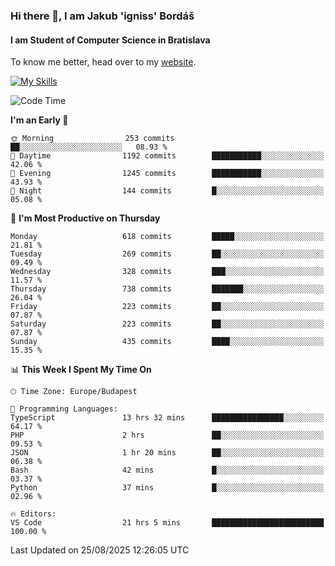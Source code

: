 ### Hi there 👋, I am Jakub 'igniss' Bordáš

#### I am Student of Computer Science in Bratislava
To know me better, head over to my [website](https://bordas.sk).

[![My Skills](https://skillicons.dev/icons?i=js,typescript,html,css,figma,svelte,vue,next,postgresql,nest,express,nodejs)](https://bordas.sk)


<!--START_SECTION:waka-->
![Code Time](http://img.shields.io/badge/Code%20Time-2%2C064%20hrs%2055%20mins-blue)

**I'm an Early 🐤** 

```text
🌞 Morning                253 commits         ██░░░░░░░░░░░░░░░░░░░░░░░   08.93 % 
🌆 Daytime                1192 commits        ███████████░░░░░░░░░░░░░░   42.06 % 
🌃 Evening                1245 commits        ███████████░░░░░░░░░░░░░░   43.93 % 
🌙 Night                  144 commits         █░░░░░░░░░░░░░░░░░░░░░░░░   05.08 % 
```
📅 **I'm Most Productive on Thursday** 

```text
Monday                   618 commits         █████░░░░░░░░░░░░░░░░░░░░   21.81 % 
Tuesday                  269 commits         ██░░░░░░░░░░░░░░░░░░░░░░░   09.49 % 
Wednesday                328 commits         ███░░░░░░░░░░░░░░░░░░░░░░   11.57 % 
Thursday                 738 commits         ███████░░░░░░░░░░░░░░░░░░   26.04 % 
Friday                   223 commits         ██░░░░░░░░░░░░░░░░░░░░░░░   07.87 % 
Saturday                 223 commits         ██░░░░░░░░░░░░░░░░░░░░░░░   07.87 % 
Sunday                   435 commits         ████░░░░░░░░░░░░░░░░░░░░░   15.35 % 
```


📊 **This Week I Spent My Time On** 

```text
🕑︎ Time Zone: Europe/Budapest

💬 Programming Languages: 
TypeScript               13 hrs 32 mins      ████████████████░░░░░░░░░   64.17 % 
PHP                      2 hrs               ██░░░░░░░░░░░░░░░░░░░░░░░   09.53 % 
JSON                     1 hr 20 mins        ██░░░░░░░░░░░░░░░░░░░░░░░   06.38 % 
Bash                     42 mins             █░░░░░░░░░░░░░░░░░░░░░░░░   03.37 % 
Python                   37 mins             █░░░░░░░░░░░░░░░░░░░░░░░░   02.96 % 

🔥 Editors: 
VS Code                  21 hrs 5 mins       █████████████████████████   100.00 % 
```


 Last Updated on 25/08/2025 12:26:05 UTC
<!--END_SECTION:waka-->
